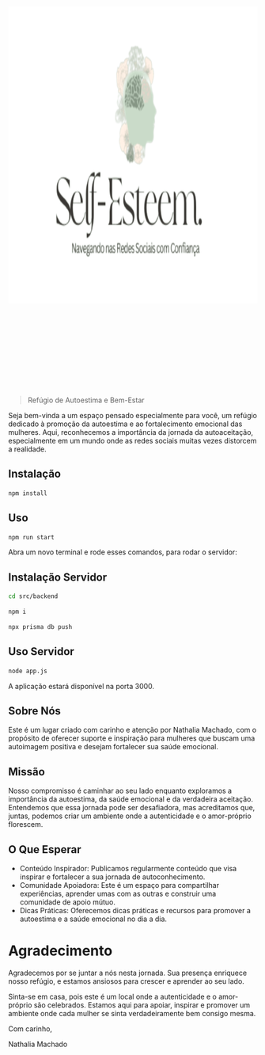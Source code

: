 <div align="center">
	<br>
	<div>
		<img width="1000" height="600" src="media/logo.png" alt="ky">
	</div>
	<br>
	<br>
	<br>
	<br>
	<br>
	<br>
	<br>
	<br>
	<br>
	<br>
</div>

> Refúgio de Autoestima e Bem-Estar

Seja bem-vinda a um espaço pensado especialmente para você, um refúgio dedicado à promoção da autoestima e ao fortalecimento emocional das mulheres. Aqui, reconhecemos a importância da jornada da autoaceitação, especialmente em um mundo onde as redes sociais muitas vezes distorcem a realidade.

## Instalação

```sh
npm install
```

## Uso

```sh
npm run start
```

Abra um novo terminal e rode esses comandos, para rodar o servidor:

## Instalação Servidor

```sh
cd src/backend
```

```sh
npm i
```

```sh
npx prisma db push
```

## Uso Servidor

```sh
node app.js
```

A aplicação estará disponível na porta 3000.

## Sobre Nós

Este é um lugar criado com carinho e atenção por Nathalia Machado, com o propósito de oferecer suporte e inspiração para mulheres que buscam uma autoimagem positiva e desejam fortalecer sua saúde emocional.

## Missão

Nosso compromisso é caminhar ao seu lado enquanto exploramos a importância da autoestima, da saúde emocional e da verdadeira aceitação. Entendemos que essa jornada pode ser desafiadora, mas acreditamos que, juntas, podemos criar um ambiente onde a autenticidade e o amor-próprio florescem.

## O Que Esperar

- Conteúdo Inspirador: Publicamos regularmente conteúdo que visa inspirar e fortalecer a sua jornada de autoconhecimento.
- Comunidade Apoiadora: Este é um espaço para compartilhar experiências, aprender umas com as outras e construir uma comunidade de apoio mútuo.
- Dicas Práticas: Oferecemos dicas práticas e recursos para promover a autoestima e a saúde emocional no dia a dia.

# Agradecimento

Agradecemos por se juntar a nós nesta jornada. Sua presença enriquece nosso refúgio, e estamos ansiosos para crescer e aprender ao seu lado.

Sinta-se em casa, pois este é um local onde a autenticidade e o amor-próprio são celebrados. Estamos aqui para apoiar, inspirar e promover um ambiente onde cada mulher se sinta verdadeiramente bem consigo mesma.

Com carinho,

Nathalia Machado
